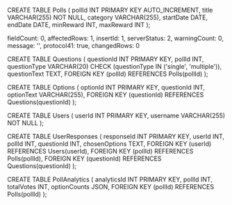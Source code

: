 CREATE TABLE Polls (
  pollId INT PRIMARY KEY AUTO_INCREMENT,
  title VARCHAR(255) NOT NULL,
  category VARCHAR(255),
  startDate DATE,
  endDate DATE,
  minReward INT,
  maxReward INT
);

 fieldCount: 0,
  affectedRows: 1,
  insertId: 1,
  serverStatus: 2,
  warningCount: 0,
  message: '',
  protocol41: true,
  changedRows: 0

CREATE TABLE Questions (
  questionId INT PRIMARY KEY,
  pollId INT,
  questionType VARCHAR(20) CHECK (questionType IN ('single', 'multiple')),
  questionText TEXT,
  FOREIGN KEY (pollId) REFERENCES Polls(pollId)
);

CREATE TABLE Options (
  optionId INT PRIMARY KEY,
  questionId INT,
  optionText VARCHAR(255),
  FOREIGN KEY (questionId) REFERENCES Questions(questionId)
);

CREATE TABLE Users (
  userId INT PRIMARY KEY,
  username VARCHAR(255) NOT NULL
);

CREATE TABLE UserResponses (
  responseId INT PRIMARY KEY,
  userId INT,
  pollId INT,
  questionId INT,
  chosenOptions TEXT,
  FOREIGN KEY (userId) REFERENCES Users(userId),
  FOREIGN KEY (pollId) REFERENCES Polls(pollId),
  FOREIGN KEY (questionId) REFERENCES Questions(questionId)
);

CREATE TABLE PollAnalytics (
  analyticsId INT PRIMARY KEY,
  pollId INT,
  totalVotes INT,
  optionCounts JSON,
  FOREIGN KEY (pollId) REFERENCES Polls(pollId)
);

